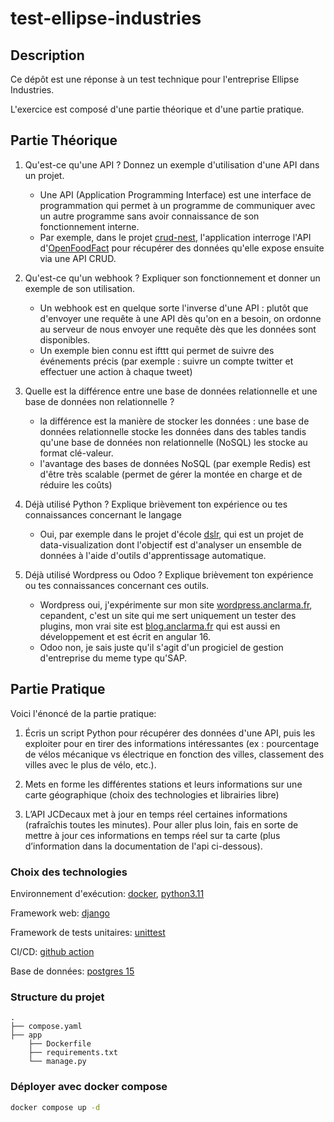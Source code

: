 # test-ellipse-industries

## Description

Ce dépôt est une réponse à un test technique pour l'entreprise Ellipse Industries.

L'exercice est composé d'une partie théorique et d'une partie pratique.

## Partie Théorique

1. Qu'est-ce qu'une API ? Donnez un exemple d'utilisation d'une API dans un projet.

    - Une API (Application Programming Interface) est une interface de programmation qui permet à un programme de communiquer avec un autre programme sans avoir connaissance de son fonctionnement interne.
    - Par exemple, dans le projet [crud-nest](https://github.com/alisterd51/crud-nestjs), l'application interroge l'API d'[OpenFoodFact](https://fr.openfoodfacts.org/data) pour récupérer des données qu'elle expose ensuite via une API CRUD.

2. Qu'est-ce qu'un webhook ? Expliquer son fonctionnement et donner un exemple de son utilisation.

    - Un webhook est en quelque sorte l'inverse d'une API : plutôt que d'envoyer une requête à une API dès qu'on en a besoin, on ordonne au serveur de nous envoyer une requête dès que les données sont disponibles.
    - Un exemple bien connu est ifttt qui permet de suivre des événements précis (par exemple : suivre un compte twitter et effectuer une action à chaque tweet)

3. Quelle est la différence entre une base de données relationnelle et une base de données non relationnelle ?

    - la différence est la manière de stocker les données : une base de données relationnelle stocke les données dans des tables tandis qu'une base de données non relationnelle (NoSQL) les stocke au format clé-valeur.
    - l'avantage des bases de données NoSQL (par exemple Redis) est d'être très scalable (permet de gérer la montée en charge et de réduire les coûts)

4. Déjà utilisé Python ? Explique brièvement ton expérience ou tes connaissances concernant le langage

    - Oui, par exemple dans le projet d'école [dslr](https://cdn.intra.42.fr/pdf/pdf/66152/en.subject.pdf), qui est un projet de data-visualization dont l'objectif est d'analyser un ensemble de données à l'aide d'outils d'apprentissage automatique.

5. Déjà utilisé Wordpress ou Odoo ? Explique brièvement ton expérience ou tes connaissances concernant ces outils.

    - Wordpress oui, j'expérimente sur mon site [wordpress.anclarma.fr](https://wordpress.anclarma.fr), cepandent, c'est un site qui me sert uniquement un tester des plugins, mon vrai site est [blog.anclarma.fr](https://blog.anclarma.fr) qui est aussi en développement et est écrit en angular 16.
    - Odoo non, je sais juste qu'il s'agit d'un progiciel de gestion d'entreprise du meme type qu'SAP.

## Partie Pratique

Voici l'énoncé de la partie pratique:

1. Écris un script Python pour récupérer des données d'une API, puis les exploiter pour en tirer des informations intéressantes (ex : pourcentage de vélos mécanique vs électrique en fonction des villes, classement des villes avec le plus de vélo, etc.).

2. Mets en forme les différentes stations et leurs informations sur une carte géographique (choix des technologies et librairies libre)

3. L’API JCDecaux met à jour en temps réel certaines informations (rafraîchis toutes les minutes). Pour aller plus loin, fais en sorte de mettre à jour ces informations en temps réel sur ta carte (plus d’information dans la documentation de l'api ci-dessous).

### Choix des technologies

Environnement d'exécution: [docker](https://docs.docker.com/), [python3.11](https://hub.docker.com/_/python)

Framework web: [django](https://docs.djangoproject.com/)

Framework de tests unitaires: [unittest](https://docs.python.org/fr/3.11/library/unittest.html)

CI/CD: [github action](https://docs.github.com/fr/actions)

Base de données: [postgres 15](https://www.postgresql.org/docs/15/index.html)

### Structure du projet

```text
.
├── compose.yaml
├── app
    ├── Dockerfile
    ├── requirements.txt
    └── manage.py
```

### Déployer avec docker compose

```bash
docker compose up -d
```
